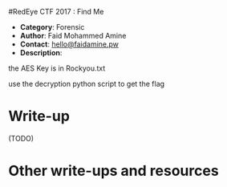 #RedEye CTF 2017 : Find Me

* **Category**: Forensic <br>
* **Author**: Faid Mohammed Amine
* **Contact**: hello@faidamine.pw
* **Description**: 

the AES Key is in Rockyou.txt



use the decryption python script to  get the flag 




# Write-up 

(TODO)

# Other write-ups and resources

